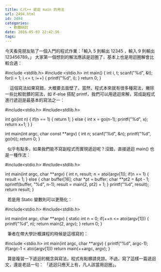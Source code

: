 ```yaml
---
title: C/C++ 遞迴 main 的用法
url: 2494.html
id: 2494
categories:
  - 軟體研討
date: 2016-05-03 22:42:56
tags:
---
```


今天看見朋友貼了一個入門的程式作業：「輸入 5 則輸出 12345 ，輸入 9 則輸出 123456789。」 大家第一個想到的解法應該是迴圈了，基本上也是用迴圈解會比較合適：

#include <stdlib.h> 
#include <stdio.h> 
int main() {
  int i, t; 
  scanf("%d", &t); 
  for(i = 1; i &lt;= t; i++) { 
    printf("%d", i); 
  } 
  return 0; 
}

    這個寫法如果寫錯，大概要去面壁了。當然，程式本來就有很多種寫法，撇除一些比較骯髒的寫法，如 if-else 搭配 printf，我們可以用遞迴來解，寫成副程式進行遞迴是最基本的寫法之一：

#include<stdio.h>
#include<stdlib.h>

int go(int n) {
  if(n == 1) {
    return 1;
  } else {
    int x = go(n-1);
    printf("%d", x);
    return x+1;
  }
}

int main(int argc, char const **argv) {
  int n;
  scanf("%d", &amp;n);
  printf("%d", go(n));
  return 0;
}

  似乎有點多，如果我們能不寫副程式而實現遞迴呢？沒錯，直接遞迴 main() 也是一種作法：

#include<stdio.h>
#include<stdlib.h>

int main(int argc, char **argv)
{
  int n, result;
  n = atoi(argv\[1\]);
  if(n == 1) {
    result = 1;
  } else {
    char buffer\[16\];
    char *pt = buffer;
    char **pt2 = &amp;pt - 1;
    sprintf(buffer, "%d", n-1);
    result = main(2, pt2) + 1;
  }
  printf("%d", result);
  return result;
}

  若是用 Static 變數則可以更簡化：

#include<stdio.h>
#include<stdlib.h>

int main(int argc, char **argv) {
  static int n = 0;
  if(++n &lt;= atoi(argv\[1\])) {
    printf("%d", n);
    return main(2, argv);
  }
  return 0;
}

  筆者在帶大學計概課程的時候是這樣寫的：

#include <stdio.h>
int main(int argc, char **argv) {
  printf("%d", argc-1);
  if(argc-1 < atoi(argv\[1\])) return main(++argc, argv);
}

  算是複習一下遞迴的概念與寫法，程式有點髒請見諒。不過，寫了這樣一篇遞迴文，還是老話一句： 「遞迴只應天上有，凡人該當用迴圈」。
